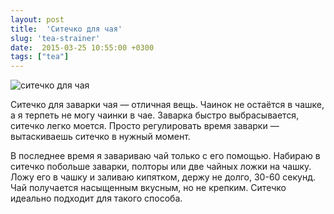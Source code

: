 ```yaml
---
layout: post
title:  'Ситечко для чая'
slug: 'tea-strainer'
date:  2015-03-25 10:55:00 +0300
tags: ["tea"]
---
```


![ситечко для чая](https://lh4.googleusercontent.com/-BwFGHlRjuPM/VRJ2IHfJVfI/AAAAAAAA_B8/UXugJEKsxVU/s800/tea-strainer.jpg)

Ситечко для заварки чая — отличная вещь. Чаинок не остаётся в чашке, а я терпеть не могу чаинки в чае. Заварка быстро выбрасывается, ситечко легко моется. Просто регулировать время заварки — вытаскиваешь ситечко в нужный момент.

В последнее время я завариваю чай только с его помощью. Набираю в ситечко побольше заварки, полторы или две чайных ложки на чашку. Ложу его в чашку и заливаю кипятком, держу не долго, 30-60 секунд. Чай получается насыщенным вкусным, но не крепким. Ситечко идеально подходит для такого способа.


